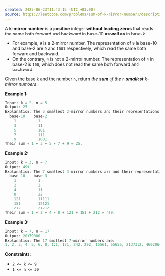 ```yaml
---
created: 2025-06-23T11:43:15 (UTC +03:00)
source: https://leetcode.com/problems/sum-of-k-mirror-numbers/description/?envType=daily-question&envId=2025-06-23
---
```

A **k-mirror number** is a **positive** integer **without leading zeros** that reads the same both forward and backward in base-10 **as well as** in base-k.

-   For example, `9` is a 2-mirror number. The representation of `9` in base-10 and base-2 are `9` and `1001` respectively, which read the same both forward and backward.
-   On the contrary, `4` is not a 2-mirror number. The representation of `4` in base-2 is `100`, which does not read the same both forward and backward.

Given the base `k` and the number `n`, return _the **sum** of the_ `n` _**smallest** k-mirror numbers_.


**Example 1:**

``` Java
Input: k = 2, n = 5
Output: 25
Explanation: The 5 smallest 2-mirror numbers and their representations in base-2 are listed as follows:
  base-10    base-2
    1          1
    3          11
    5          101
    7          111
    9          1001
Their sum = 1 + 3 + 5 + 7 + 9 = 25. 
```


**Example 2:**

``` Java
Input: k = 3, n = 7
Output: 499
Explanation: The 7 smallest 3-mirror numbers are and their representations in base-3 are listed as follows:
  base-10    base-3
    1          1
    2          2
    4          11
    8          22
    121        11111
    151        12121
    212        21212
Their sum = 1 + 2 + 4 + 8 + 121 + 151 + 212 = 499.
```


**Example 3:**

``` Java
Input: k = 7, n = 17
Output: 20379000
Explanation: The 17 smallest 7-mirror numbers are:
1, 2, 3, 4, 5, 6, 8, 121, 171, 242, 292, 16561, 65656, 2137312, 4602064, 6597956, 6958596
```


**Constraints:**

-   `2 <= k <= 9`
-   `1 <= n <= 30`
